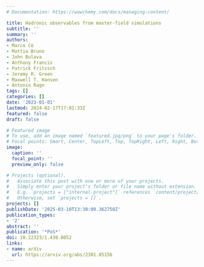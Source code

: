 ```yaml
---
# Documentation: https://wowchemy.com/docs/managing-content/

title: Hadronic observables from master-field simulations
subtitle: ''
summary: ''
authors:
- Marco Cè
- Mattia Bruno
- John Bulava
- Anthony Francis
- Patrick Fritzsch
- Jeremy R. Green
- Maxwell T. Hansen
- Antonio Rago
tags: []
categories: []
date: '2023-01-01'
lastmod: 2024-02-17T17:01:33Z
featured: false
draft: false

# Featured image
# To use, add an image named `featured.jpg/png` to your page's folder.
# Focal points: Smart, Center, TopLeft, Top, TopRight, Left, Right, BottomLeft, Bottom, BottomRight.
image:
  caption: ''
  focal_point: ''
  preview_only: false

# Projects (optional).
#   Associate this post with one or more of your projects.
#   Simply enter your project's folder or file name without extension.
#   E.g. `projects = ["internal-project"]` references `content/project/deep-learning/index.md`.
#   Otherwise, set `projects = []`.
projects: []
publishDate: '2025-03-10T13:30:09.362750Z'
publication_types:
- '2'
abstract: ''
publication: '*PoS*'
doi: 10.22323/1.430.0052
links:
- name: arXiv
  url: https://arxiv.org/abs/2301.05156
---
```

